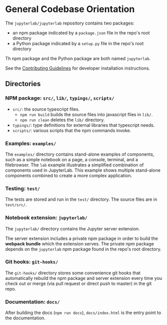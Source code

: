 # General Codebase Orientation

The `jupyterlab/jupyterlab` repository contains two packages:

- an npm package indicated by a `package.json` file in the repo's root directory
- a Python package indicated by a `setup.py` file in the repo's root directory

Th npm package and the Python package are both named `jupyterlab`.

See the [Contributing Guidelines](https://github.com/jupyterlab/jupyterlab/CONTRIBUTING.md) for developer installation instructions.


## Directories

### NPM package: `src/`, `lib/`, `typings/`, `scripts/`

* `src/`: the source typescript files.
    - `npm run build` builds the source files into javascript files in `lib/`.
    - `npm run clean` deletes the `lib/` directory.
* `typings/`: type definitions for external libraries that typescript needs.
* `scripts/`: various scripts that the npm commands invoke.

### Examples: `examples/`

The `examples/` directory contains stand-alone examples of components,
such as a simple notebook on a page, a console, terminal, and a filebrowser.
The `lab` example illustrates a simplified combination of components used in
JupyterLab. This example shows multiple stand-alone components combined to
create a more complex application.

### Testing: `test/`

The tests are stored and run in the `test/` directory. The source files are in
`test/src/`.

### Notebook extension: `jupyterlab/`

The `jupyterlab/` directory contains the Jupyter server extension.

The server extension includes a private npm package in order to build the
**webpack bundle** which the extension serves. The private npm package depends
on the `jupyterlab` npm package found in the repo's root directory.

### Git hooks: `git-hooks/`

The `git-hooks/` directory stores some convenience git hooks that automatically
rebuild the npm package and server extension every time you check out or merge
(via pull request or direct push to master) in the git repo.

### Documentation: `docs/`

After building the docs (`npm run docs`), `docs/index.html` is the entry
point to the documentation.


